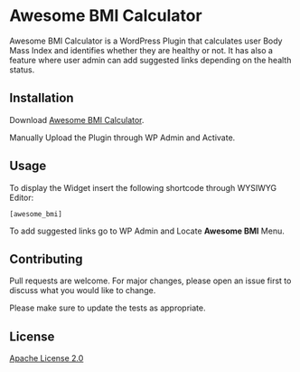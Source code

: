 # Awesome BMI Calculator

Awesome BMI Calculator is a WordPress Plugin that calculates user Body Mass Index and identifies whether they are healthy or not. It has also a feature where user admin can add suggested links depending on the health status.

## Installation

Download [Awesome BMI Calculator](https://github.com/RomartM/awesome-bmi-calc/archive/master.zip).

Manually Upload the Plugin through WP Admin and Activate.

## Usage

To display the Widget insert the following shortcode through WYSIWYG Editor:

```
[awesome_bmi]
```

To add suggested links go to WP Admin and Locate **Awesome BMI** Menu.

## Contributing
Pull requests are welcome. For major changes, please open an issue first to discuss what you would like to change.

Please make sure to update the tests as appropriate.

## License
[Apache License 2.0](https://github.com/RomartM/awesome-bmi-calc/blob/master/LICENSE)
